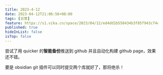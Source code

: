 ```yaml
---
title: 2023-4-12
date: 2023-04-12T21:06:56+08:00
tags: [日常]
feature: https://s1.vika.cn/space/2023/04/12/ed4dd1b558434b3f85f943c74e9bac4e
published: true
hideInList: false
isTop: false
---
```


尝试了用 quicker 的**智能备份**推送到 github 并且自动化构建 github page，效果还不错。

<!--more-->

要是 obsidian git 插件可以同时提交两个库就好了，那将绝杀！
